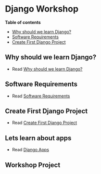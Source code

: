 # Django Workshop

**Table of contents**

- [Why should we learn Django?](#why-should-we-learn-django)
- [Software Requirements](#software-requirements)
- [Create First Django Project](#create-first-django-project)

## Why should we learn Django?

* Read <a href="./docs/why_django.md" target="_blank">Why should we learn Django?</a>

## Software Requirements

* Read <a href="./docs/requirements_windows.md" target="_blank">Software Requirements</a>

## Create First Django Project

* Read <a href="./docs/first_project.md" target="_blank">Create First Django Project</a>

## Lets learn about apps

* Read <a href="./docs/apps.md" target="_blank">Django Apps</a>

## Workshop Project
